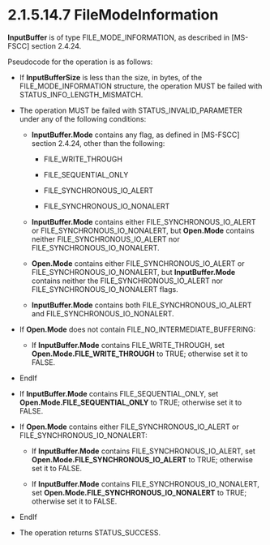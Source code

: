 <html dir="LTR" xmlns:mshelp="http://msdn.microsoft.com/mshelp" xmlns:ddue="http://ddue.schemas.microsoft.com/authoring/2003/5" xmlns:xlink="http://www.w3.org/1999/xlink" xmlns:tool="http://www.microsoft.com/tooltip">
    <head>
        <meta http-equiv="Content-Type" content="text/html; CHARSET=utf-8"></meta>
        <meta name="save" content="history"></meta>
        <title>2.1.5.14.7 FileModeInformation</title>
        <xml>
            <mshelp:toctitle title="2.1.5.14.7 FileModeInformation"></mshelp:toctitle>
            <mshelp:rltitle title="[MS-FSA]: FileModeInformation"></mshelp:rltitle>
            <mshelp:keyword index="A" term="9bfb8ab2-9e37-4d03-9e4e-8bd166a26d31"></mshelp:keyword>
            <mshelp:attr name="DCSext.ContentType" value="open specification"></mshelp:attr>
            <mshelp:attr name="AssetID" value="9bfb8ab2-9e37-4d03-9e4e-8bd166a26d31"></mshelp:attr>
            <mshelp:attr name="TopicType" value="kbRef"></mshelp:attr>
            <mshelp:attr name="DCSext.Title" value="[MS-FSA]: FileModeInformation" />
        </xml>
    </head>
    <body>
        <div id="header">
            <h1 class="heading">2.1.5.14.7 FileModeInformation</h1>
        </div>
        <div id="mainSection">
            <div id="mainBody">
                <div id="allHistory" class="saveHistory"></div>
                <div id="sectionSection0" class="section" name="collapseableSection">
                    

<p><b>InputBuffer</b> is of type FILE_MODE_INFORMATION, as
described in <mshelp:link keywords="efbfe127-73ad-4140-9967-ec6500e66d5e" tabindex="0">[MS-FSCC]</mshelp:link>
section <mshelp:link keywords="52df7798-8330-474b-ac31-9afe8075640c" tabindex="0">2.4.24</mshelp:link>.</p>

<p>Pseudocode for the operation is as follows:</p>

<ul><li><p><span><span> 
</span></span>If <b>InputBufferSize</b> is less than the size, in bytes, of the
FILE_MODE_INFORMATION structure, the operation MUST be failed with
STATUS_INFO_LENGTH_MISMATCH.</p>

</li><li><p><span><span> 
</span></span>The operation MUST be failed with STATUS_INVALID_PARAMETER under
any of the following conditions:</p>

<ul><li><p><span><span>  </span></span><b>InputBuffer.Mode</b>
contains any flag, as defined in [MS-FSCC] section 2.4.24, other than the
following:</p>

<ul><li><p><span><span> 
</span></span>FILE_WRITE_THROUGH</p>

</li><li><p><span><span> 
</span></span>FILE_SEQUENTIAL_ONLY</p>

</li><li><p><span><span> 
</span></span>FILE_SYNCHRONOUS_IO_ALERT</p>

</li><li><p><span><span> 
</span></span>FILE_SYNCHRONOUS_IO_NONALERT</p>

</li></ul></li><li><p><span><span>  </span></span><b>InputBuffer.Mode</b>
contains either FILE_SYNCHRONOUS_IO_ALERT or FILE_SYNCHRONOUS_IO_NONALERT, but <b>Open.Mode</b>
contains neither FILE_SYNCHRONOUS_IO_ALERT nor FILE_SYNCHRONOUS_IO_NONALERT.</p>

</li><li><p><span><span>  </span></span><b>Open.Mode</b>
contains either FILE_SYNCHRONOUS_IO_ALERT or FILE_SYNCHRONOUS_IO_NONALERT, but <b>InputBuffer.Mode</b>
contains neither the FILE_SYNCHRONOUS_IO_ALERT nor FILE_SYNCHRONOUS_IO_NONALERT
flags.</p>

</li><li><p><span><span>  </span></span><b>InputBuffer.Mode</b>
contains both FILE_SYNCHRONOUS_IO_ALERT and FILE_SYNCHRONOUS_IO_NONALERT.</p>

</li></ul></li><li><p><span><span> 
</span></span>If <b>Open.Mode</b> does not contain
FILE_NO_INTERMEDIATE_BUFFERING:</p>

<ul><li><p><span><span>  </span></span>If <b>InputBuffer.Mode</b>
contains FILE_WRITE_THROUGH, set <b>Open.Mode.FILE_WRITE_THROUGH</b> to TRUE;
otherwise set it to FALSE.</p>

</li></ul></li><li><p><span><span> 
</span></span>EndIf</p>

</li><li><p><span><span> 
</span></span>If <b>InputBuffer.Mode</b> contains FILE_SEQUENTIAL_ONLY, set <b>Open.Mode.FILE_SEQUENTIAL_ONLY</b>
to TRUE; otherwise set it to FALSE.</p>

</li><li><p><span><span> 
</span></span>If <b>Open.Mode</b> contains either FILE_SYNCHRONOUS_IO_ALERT or
FILE_SYNCHRONOUS_IO_NONALERT:</p>

<ul><li><p><span><span>  </span></span>If <b>InputBuffer.Mode</b>
contains FILE_SYNCHRONOUS_IO_ALERT, set <b>Open.Mode.FILE_SYNCHRONOUS_IO_ALERT</b>
to TRUE; otherwise set it to FALSE.</p>

</li><li><p><span><span>  </span></span>If <b>InputBuffer.Mode</b>
contains FILE_SYNCHRONOUS_IO_NONALERT, set <b>Open.Mode.FILE_SYNCHRONOUS_IO_NONALERT</b>
to TRUE; otherwise set it to FALSE.</p>

</li></ul></li><li><p><span><span> 
</span></span>EndIf</p>

</li><li><p><span><span> 
</span></span>The operation returns STATUS_SUCCESS.</p>

</li></ul>
                </div>
            </div>
        </div>
    </body>
</html>